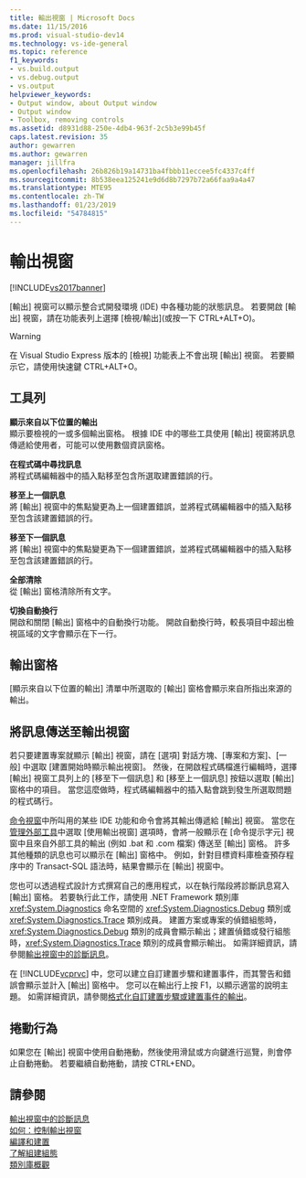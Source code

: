 ```yaml
---
title: 輸出視窗 | Microsoft Docs
ms.date: 11/15/2016
ms.prod: visual-studio-dev14
ms.technology: vs-ide-general
ms.topic: reference
f1_keywords:
- vs.build.output
- vs.debug.output
- vs.output
helpviewer_keywords:
- Output window, about Output window
- Output window
- Toolbox, removing controls
ms.assetid: d8931d88-250e-4db4-963f-2c5b3e99b45f
caps.latest.revision: 35
author: gewarren
ms.author: gewarren
manager: jillfra
ms.openlocfilehash: 26b826b19a14731ba4fbbb11eccee5fc4337c4ff
ms.sourcegitcommit: 8b538eea125241e9d6d8b7297b72a66faa9a4a47
ms.translationtype: MTE95
ms.contentlocale: zh-TW
ms.lasthandoff: 01/23/2019
ms.locfileid: "54784815"
---
```

# <a name="output-window"></a>輸出視窗
[!INCLUDE[vs2017banner](../../includes/vs2017banner.md)]

  
[輸出] 視窗可以顯示整合式開發環境 (IDE) 中各種功能的狀態訊息。 若要開啟 [輸出] 視窗，請在功能表列上選擇 [檢視/輸出]\(或按一下 CTRL+ALT+O)。  
  
> [!WARNING]
>  在 Visual Studio Express 版本的 [檢視] 功能表上不會出現 [輸出] 視窗。 若要顯示它，請使用快速鍵 CTRL+ALT+O。  
  
## <a name="toolbar"></a>工具列  
 **顯示來自以下位置的輸出**  
 顯示要檢視的一或多個輸出窗格。 根據 IDE 中的哪些工具使用 [輸出] 視窗將訊息傳遞給使用者，可能可以使用數個資訊窗格。  
  
 **在程式碼中尋找訊息**  
 將程式碼編輯器中的插入點移至包含所選取建置錯誤的行。  
  
 **移至上一個訊息**  
 將 [輸出] 視窗中的焦點變更為上一個建置錯誤，並將程式碼編輯器中的插入點移至包含該建置錯誤的行。  
  
 **移至下一個訊息**  
 將 [輸出] 視窗中的焦點變更為下一個建置錯誤，並將程式碼編輯器中的插入點移至包含該建置錯誤的行。  
  
 **全部清除**  
 從 [輸出] 窗格清除所有文字。  
  
 **切換自動換行**  
 開啟和關閉 [輸出] 窗格中的自動換行功能。 開啟自動換行時，較長項目中超出檢視區域的文字會顯示在下一行。  
  
## <a name="output-pane"></a>輸出窗格  
 [顯示來自以下位置的輸出] 清單中所選取的 [輸出] 窗格會顯示來自所指出來源的輸出。  
  
## <a name="routing-messages-to-the-output-window"></a>將訊息傳送至輸出視窗  
 若只要建置專案就顯示 [輸出] 視窗，請在 [選項] 對話方塊、[專案和方案]、[一般] 中選取 [建置開始時顯示輸出視窗]。 然後，在開啟程式碼檔進行編輯時，選擇 [輸出] 視窗工具列上的 [移至下一個訊息] 和 [移至上一個訊息] 按鈕以選取 [輸出] 窗格中的項目。 當您這麼做時，程式碼編輯器中的插入點會跳到發生所選取問題的程式碼行。  
  
 [命令視窗](../../ide/reference/command-window.md)中所叫用的某些 IDE 功能和命令會將其輸出傳遞給 [輸出] 視窗。 當您在[管理外部工具](../../ide/managing-external-tools.md)中選取 [使用輸出視窗] 選項時，會將一般顯示在 [命令提示字元] 視窗中且來自外部工具的輸出 (例如 .bat 和 .com 檔案) 傳送至 [輸出] 窗格。 許多其他種類的訊息也可以顯示在 [輸出] 窗格中。 例如，針對目標資料庫檢查預存程序中的 Transact-SQL 語法時，結果會顯示在 [輸出] 視窗中。  
  
 您也可以透過程式設計方式撰寫自己的應用程式，以在執行階段將診斷訊息寫入 [輸出] 窗格。 若要執行此工作，請使用 .NET Framework 類別庫 <xref:System.Diagnostics> 命名空間的 <xref:System.Diagnostics.Debug> 類別或 <xref:System.Diagnostics.Trace> 類別成員。 建置方案或專案的偵錯組態時，<xref:System.Diagnostics.Debug> 類別的成員會顯示輸出；建置偵錯或發行組態時，<xref:System.Diagnostics.Trace> 類別的成員會顯示輸出。 如需詳細資訊，請參閱[輸出視窗中的診斷訊息](../../debugger/diagnostic-messages-in-the-output-window.md)。  
  
 在 [!INCLUDE[vcprvc](../../includes/vcprvc-md.md)] 中，您可以建立自訂建置步驟和建置事件，而其警告和錯誤會顯示並計入 [輸出] 窗格中。 您可以在輸出行上按 F1，以顯示適當的說明主題。 如需詳細資訊，請參閱[格式化自訂建置步驟或建置事件的輸出](http://msdn.microsoft.com/library/92ad3e38-24d7-4b89-90e6-5a16f5f998da)。  
  
## <a name="scrolling-behavior"></a>捲動行為  
 如果您在 [輸出] 視窗中使用自動捲動，然後使用滑鼠或方向鍵進行巡覽，則會停止自動捲動。 若要繼續自動捲動，請按 CTRL+END。  
  
## <a name="see-also"></a>請參閱  
 [輸出視窗中的診斷訊息](../../debugger/diagnostic-messages-in-the-output-window.md)   
 [如何：控制輸出視窗](http://msdn.microsoft.com/library/91aebd15-8854-4a7a-9f7d-57376fb4e858)   
 [編譯和建置](../../ide/compiling-and-building-in-visual-studio.md)   
 [了解組建組態](../../ide/understanding-build-configurations.md)   
 [類別庫概觀](http://msdn.microsoft.com/library/7e4c5921-955d-4b06-8709-101873acf157)
